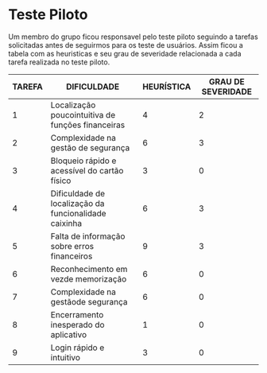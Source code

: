 # Teste Piloto 

Um membro do grupo ficou responsavel pelo teste piloto seguindo a tarefas solicitadas antes de seguirmos para os teste de usuários. Assim ficou a tabela com as heuristicas e seu grau de severidade relacionada a cada tarefa realizada no teste piloto.


| TAREFA | DIFICULDADE | HEURÍSTICA | GRAU DE SEVERIDADE |
|--------|-------------|------------|--------------------|
| 1      | Localização poucointuitiva de funções financeiras | 4 | 2 |
| 2      |Complexidade na gestão de segurança | 6 | 3 |
| 3      | Bloqueio rápido e acessível do cartão físico| 3 |0 |
| 4      | Dificuldade de localização da funcionalidade caixinha | 6 | 3 |
| 5      | Falta de informação sobre erros financeiros |9 | 3 |
| 6      | Reconhecimento em vezde memorização |6 | 0 |
| 7      | Complexidade na gestãode segurança |6 | 0 |
|8       | Encerramento inesperado do aplicativo |1 | 0 |
| 9      | Login rápido e intuitivo | 3 | 0 |

